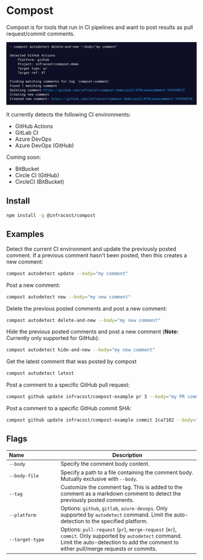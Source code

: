 # Compost

Compost is for tools that run in CI pipelines and want to post results as pull request/commit comments.

<img src=".github/assets/screenshot.png" alt="Compost screenshot" width=800 />

It currently detects the following CI environments:
* GitHub Actions
* GitLab CI
* Azure DevOps
* Azure DevOps (GitHub)

Coming soon:
* BitBucket
* Circle CI (GitHub)
* CircleCI (BitBucket)

## Install

```sh
npm install -g @infracost/compost
```

## Examples

Detect the current CI environment and update the previously posted comment. If a previous comment hasn't been posted, then this creates a new comment:

```sh
compost autodetect update --body="my comment"
```

Post a new comment:

```sh
compost autodetect new --body="my new comment"
```

Delete the previous posted comments and post a new comment:

```sh
compost autodetect delete-and-new --body="my new comment"
```

Hide the previous posted comments and post a new comment (**Note:** Currently only supported for GitHub):

```sh
compost autodetect hide-and-new --body="my new comment"
```

Get the latest comment that was posted by compost

```sh
compost autodetect latest
```

Post a comment to a specific GitHub pull request:

```sh
compost github update infracost/compost-example pr 3 --body="my PR comment"
```

Post a comment to a specific GitHub commit SHA:

```sh
compost github update infracost/compost-example commit 2ca7182 --body="my commit comment"
```

## Flags

| Name&nbsp;&nbsp;&nbsp;&nbsp;&nbsp;&nbsp;&nbsp;&nbsp;&nbsp;&nbsp;&nbsp;&nbsp;&nbsp;&nbsp;&nbsp;&nbsp;&nbsp;&nbsp;&nbsp;&nbsp;&nbsp;&nbsp; | Description |
|-|-|
| `--body` | Specify the comment body content.
| `--body-file` | Specify a path to a file containing the comment body. Mutually exclusive with `--body`.
| `--tag` | Customize the comment tag. This is added to the comment as a markdown comment to detect the previously posted comments. |
| `--platform` | Options: `github`, `gitlab`, `azure-devops`. Only supported by `autodetect` command. Limit the auto-detection to the specified platform. |
| `--target-type` | Options: `pull-request` (`pr`), `merge-request` (`mr`), `commit`. Only supported by `autodetect` command. Limit the auto-detection to add the comment to either pull/merge requests or commits. |

